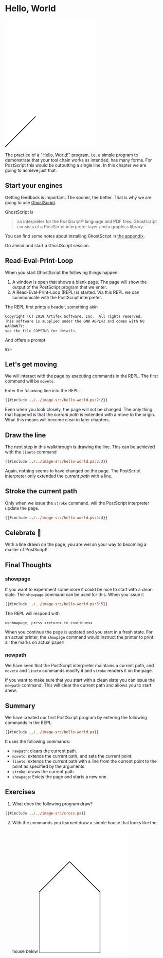 # Hello, World
!["Hello, World!" for PostScript; a single line](../image/generated/hello-world.png)

The practice of a ["Hello, World!" program][wikipedia:hello-world], i.e. a simple program to demonstrate that your tool chain works as intended, has many forms. For PostScript this would be outputting a single line. In this chapter we are going to achieve just that.

## Start your engines
Getting feedback is important. The sooner, the better. That is why we are going to use [GhostScript][ghostscript].

GhostScript is

> an interpreter for the PostScript® language and PDF files. Ghostscript consists of a PostScript interpreter layer and a graphics library.

You can find some notes about installing GhostScript in [the appendix][book:appendix:ghostscript].

Go ahead and start a GhostScript session.

## Read-Eval-Print-Loop
When you start GhostScript the following things happen:

1. A window is open that shows a blank page. The page will show the output of the PostScript program that we enter.
2. A Read-Eval-Print-Loop (REPL) is started. Via this REPL we can communicate with the PostScript interpreter.

The REPL first prints a header, something akin

```
Copyright (C) 2019 Artifex Software, Inc.  All rights reserved.
This software is supplied under the GNU AGPLv3 and comes with NO WARRANTY:
see the file COPYING for details.
```

And offers a prompt

```
GS>
```

## Let's get moving
We will interact with the page by executing commands in the REPL. The first command will be `moveto`.

Enter the following line into the REPL.

```ps
{{#include ../../image-src/hello-world.ps:2:2}}
```

Even when you look closely, the page will not be changed. The only thing that happend is that the _current path_ is extended with a move to the origin. What this means will become clear in later chapters.

## Draw the line
The next step in this walkthrough is drawing the line. This can be achieved with the `lineto` command

```ps
{{#include ../../image-src/hello-world.ps:3:3}}
```

Again, nothing seems to have changed on the page. The PostScript interpreter only extended the _current path_ with a line.

## Stroke the current path
Only when we issue the `stroke` command, will the PostScript interpreter update the page.

```ps
{{#include ../../image-src/hello-world.ps:4:4}}
```

## Celebrate 🎉
With a line drawn on the page, you are wel on your way to becoming a master of PostScript!

## Final Thoughts
### showpage
If you want to experiment some more it could be nice to start with a clean slate. The `showpage` command can be used for this. When you issue it

```ps
{{#include ../../image-src/hello-world.ps:5:5}}
```

The REPL will respond with

```
>>showpage, press <return> to continue<<
```

When you continue the page is updated and you start in a fresh state. For an actual printer, the `showpage` command would instruct the printer to print all the marks on actual paper!

### newpath
We have seen that the PostScript interpreter maintains a current path, and `moveto` and `lineto` commands modify it and `stroke` renders it on the page.

If you want to make sure that you start with a clean slate you can issue the `newpath` command. This will clear the current path and allows you to start anew.

## Summary
We have created our first PostScript program by entering the following commands in the REPL.

```ps
{{#include ../../image-src/hello-world.ps}}
```

It uses the following commands:

* `newpath`: clears the current path.
* `moveto`: extends the current path, and sets the current point.
* `lineto`: extends the current path with a line from the current point to the point as specified by the arguments.
* `stroke`: draws the current path.
* `showpage`: Evicts the page and starts a new one.

## Exercises
1. What does the following program draw?

```ps
{{#include ../../image-src/cross.ps}}
```

2. With the commands you learned draw a simple house that looks like the house below
!["Hello, World!" for PostScript; a single line](../image/generated/house.png)

[book:appendix:ghostscript]: ../appendix/ghostscript.html
[ghostscript]: https://www.ghostscript.com/index.html
[wikipedia:hello-world]: https://en.wikipedia.org/wiki/%22Hello,_World!%22_program
